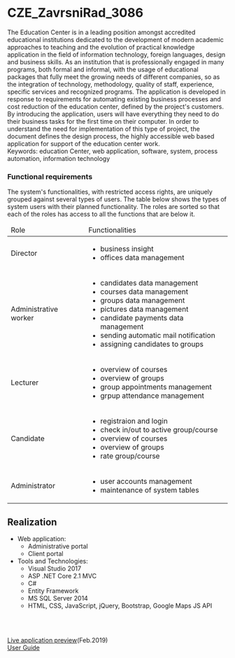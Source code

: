 # CZE_ZavrsniRad_3086

The Education Center is in a leading position amongst accredited educational institutions dedicated to the development of modern academic approaches to teaching and the evolution of practical knowledge application in the field of information technology, foreign languages, design and business skills. As an institution that is professionally engaged in many programs, both formal and informal, with the usage of educational packages that fully meet the growing needs of different companies, so as the integration of technology, methodology, quality of staff, experience, specific services and recognized programs.
The application is developed in response to requirements for automating existing business processes and cost reduction of the education center, defined by the project's customers. By introducing the application, users will have everything they need to do their business tasks for the first time on their computer.
In order to understand the need for implementation of this type of project, the document defines the design process, the highly accessible web based application for support of the education center work.
</br>Keywords: education Center, web application, software, system, process automation, information technology

### Functional requirements
The system's functionalities, with restricted access rights, are uniquely grouped against several types of users. The table below shows the types of system users with their planned functionality. The roles are sorted so that each of the roles has access to all the functions that are below it.
  
  
  <table>
  <thead>
  <tr>
  <td>Role</td>
  <td> Functionalities</td>
  </tr>
  </thead>
  <tbod>
  <tr><td>Director</td>
    <td>
      <ul>
        <li>business insight</li>
        <li>offices data management</li>
      </ul>
    </td>
  </tr>
  <tr><td>Administrative worker</td>
    <td>
      <ul>
        <li>candidates data management</li>
        <li>courses data management</li>
        <li>groups data management</li>
        <li>pictures data management</li>
        <li>candidate payments data management</li>
        <li>sending automatic mail notification</li>
        <li>assigning candidates to groups</li>
      </ul>
    </td>
  </tr>
  <tr><td>Lecturer</td>
    <td>
      <ul>
        <li>overview of courses</li>
        <li>overview of groups</li>
        <li>group appointments management</li>
        <li>grpup attendance management</li>
      </ul>
    </td>
  </tr>
  <tr><td>Candidate</td>
    <td>
      <ul>
        <li>registraion and login</li>
        <li>check in/out to active group/course</li>
        <li>overview of courses</li>
        <li>overview of groups</li>
        <li>rate group/course</li>
      </ul>
    </td>
  </tr>
   <tr><td>Administrator</td>
    <td>
      <ul>
        <li>user accounts management</li>
        <li>maintenance of system tables</li>       
      </ul>
    </td>
  </tr>
  </tbody>
  </table>
  
  
## Realization
- Web application:
  - Administrative portal
  - Client portal
- Tools and Technologies:
  - Visual Studio 2017
  - ASP .NET Core 2.1 MVC
  - C#
  - Entity Framework
  - MS SQL Server 2014
  - HTML, CSS, JavaScript, jQuery, Bootstrap, Google Maps JS API
  
</br></br>
  
[Live application preview](http://mcengic.app.fit.ba/)(Feb.2019)</br>
[User Guide](https://1drv.ms/w/s!AuBgim3e9jW6mF0U2TGv0E41fDqA)</br>

